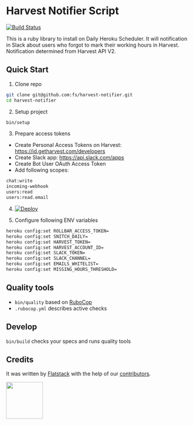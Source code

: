 # Harvest Notifier Script

[![Build Status](https://flatstack.semaphoreci.com/badges/harvest-notifier.svg)](https://flatstack.semaphoreci.com/projects/harvest-notifier)

This is a ruby library to install on Daily Heroku Scheduler.
It will notification in Slack about users who forgot to mark their working hours in Harvest.
Notification determined from Harvest API V2.

## Quick Start

1. Сlone repo

```bash
git clone git@github.com:fs/harvest-notifier.git
cd harvest-notifier
```
2. Setup project
```bash
bin/setup
```

3. Prepare access tokens
  * Create Personal Access Tokens on Harvest: https://id.getharvest.com/developers
  * Create Slack app: https://api.slack.com/apps
  * Create Bot User OAuth Access Token
  * Add following scopes:
  ```bash
  chat:write
  incoming-webhook
  users:read
  users:read.email
  ```

4. [![Deploy](https://www.herokucdn.com/deploy/button.svg)](https://heroku.com/deploy?template=https://github.com/fs/harvest-notifier)

5. Configure following ENV variables
```bash
heroku config:set ROLLBAR_ACCESS_TOKEN=
heroku config:set SNITCH_DAILY=
heroku config:set HARVEST_TOKEN=
heroku config:set HARVEST_ACCOUNT_ID=
heroku config:set SLACK_TOKEN=
heroku config:set SLACK_CHANNEL=
heroku config:set EMAILS_WHITELIST=
heroku config:set MISSING_HOURS_THRESHOLD=
```

## Quality tools

* `bin/quality` based on [RuboCop](https://github.com/bbatsov/rubocop)
* `.rubocop.yml` describes active checks

## Develop

`bin/build` checks your specs and runs quality tools

## Credits

It was written by [Flatstack](http://www.flatstack.com) with the help of our
[contributors](http://github.com/fs/ruby-base/contributors).

[<img src="http://www.flatstack.com/logo.svg" width="100"/>](http://www.flatstack.com)

